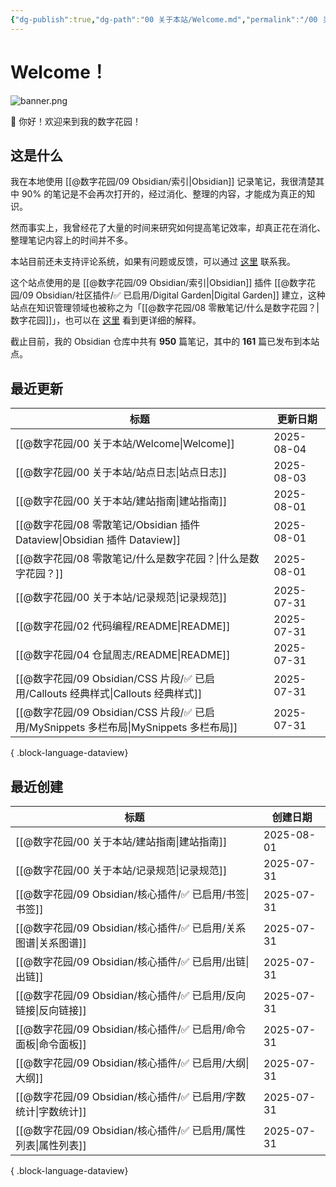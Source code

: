 ```yaml
---
{"dg-publish":true,"dg-path":"00 关于本站/Welcome.md","permalink":"/00 关于本站/Welcome/","pinned":true,"tags":["gardenEntry"],"created":"2025-03-20","updated":"2025-08-04"}
---
```



# Welcome！

![banner.png](/img/user/@%E6%95%B0%E5%AD%97%E8%8A%B1%E5%9B%AD/@%E9%99%84%E4%BB%B6%E5%BA%93/banner.png)

👋 你好！欢迎来到我的数字花园！

## 这是什么

我在本地使用 [[@数字花园/09 Obsidian/索引\|Obsidian]] 记录笔记，我很清楚其中 90% 的笔记是不会再次打开的，经过消化、整理的内容，才能成为真正的知识。

然而事实上，我曾经花了大量的时间来研究如何提高笔记效率，却真正花在消化、整理笔记内容上的时间并不多。

本站目前还未支持评论系统，如果有问题或反馈，可以通过 [这里](https://github.com/mlosun/Obsidian_Digital_Garden/issues) 联系我。

这个站点使用的是 [[@数字花园/09 Obsidian/索引\|Obsidian]] 插件 [[@数字花园/09 Obsidian/社区插件/✅ 已启用/Digital Garden\|Digital Garden]] 建立，这种站点在知识管理领域也被称之为「[[@数字花园/08 零散笔记/什么是数字花园？\|数字花园]]」，也可以在 [这里](https://blog.effie.co/%E5%A6%82%E4%BD%95%E5%BB%BA%E7%AB%8B%E6%95%B0%E5%AD%97%E8%8A%B1%E5%9B%AD%EF%BC%9F/) 看到更详细的解释。

<p><span>截止目前，我的 Obsidian 仓库中共有 <strong>950</strong> 篇笔记，其中的 <strong>161</strong> 篇已发布到本站点。</span></p>

## 最近更新

| 标题                                                                     | 更新日期       |
| ---------------------------------------------------------------------- | ---------- |
| [[@数字花园/00 关于本站/Welcome\|Welcome]]                                  | 2025-08-04 |
| [[@数字花园/00 关于本站/站点日志\|站点日志]]                                        | 2025-08-03 |
| [[@数字花园/00 关于本站/建站指南\|建站指南]]                                        | 2025-08-01 |
| [[@数字花园/08 零散笔记/Obsidian 插件 Dataview\|Obsidian 插件 Dataview]]        | 2025-08-01 |
| [[@数字花园/08 零散笔记/什么是数字花园？\|什么是数字花园？]]                                | 2025-08-01 |
| [[@数字花园/00 关于本站/记录规范\|记录规范]]                                        | 2025-07-31 |
| [[@数字花园/02 代码编程/README\|README]]                                    | 2025-07-31 |
| [[@数字花园/04 仓鼠周志/README\|README]]                                    | 2025-07-31 |
| [[@数字花园/09 Obsidian/CSS 片段/✅ 已启用/Callouts 经典样式\|Callouts 经典样式]]     | 2025-07-31 |
| [[@数字花园/09 Obsidian/CSS 片段/✅ 已启用/MySnippets 多栏布局\|MySnippets 多栏布局]] | 2025-07-31 |

{ .block-language-dataview}

## 最近创建

| 标题                                             | 创建日期       |
| ---------------------------------------------- | ---------- |
| [[@数字花园/00 关于本站/建站指南\|建站指南]]                | 2025-08-01 |
| [[@数字花园/00 关于本站/记录规范\|记录规范]]                | 2025-07-31 |
| [[@数字花园/09 Obsidian/核心插件/✅ 已启用/书签\|书签]]     | 2025-07-31 |
| [[@数字花园/09 Obsidian/核心插件/✅ 已启用/关系图谱\|关系图谱]] | 2025-07-31 |
| [[@数字花园/09 Obsidian/核心插件/✅ 已启用/出链\|出链]]     | 2025-07-31 |
| [[@数字花园/09 Obsidian/核心插件/✅ 已启用/反向链接\|反向链接]] | 2025-07-31 |
| [[@数字花园/09 Obsidian/核心插件/✅ 已启用/命令面板\|命令面板]] | 2025-07-31 |
| [[@数字花园/09 Obsidian/核心插件/✅ 已启用/大纲\|大纲]]     | 2025-07-31 |
| [[@数字花园/09 Obsidian/核心插件/✅ 已启用/字数统计\|字数统计]] | 2025-07-31 |
| [[@数字花园/09 Obsidian/核心插件/✅ 已启用/属性列表\|属性列表]] | 2025-07-31 |

{ .block-language-dataview}
